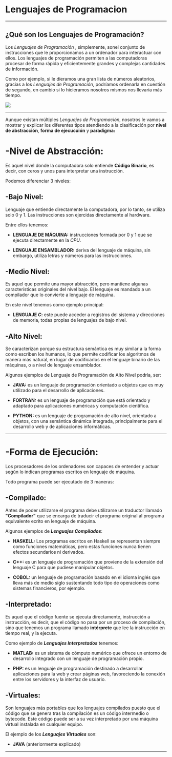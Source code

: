 # Lenguajes de Programacion
---
## ¿Qué son los Lenguajes de Programación?
Los _Lenguajes de Programación_ , simplemente, sonel conjunto de instrucciones que le proporcionamos a un ordenador para interactuar con ellos.
Los lenguajes de programación permiten a las computadoras procesar de forma rápida y eficientemente grandes y complejas cantidades de información.

Como por ejemplo, si le dieramos una gran lista de números aleatorios, gracias a los _Lenguajes de Programación_, podríamos ordenarla en cuestión de segundo, en cambio si lo hicieramos nosotros mismos nos llevaria más tiempo. 

![][imagen1]

---
Aunque existan múltiples _Lenguajes de Programación_, nosotros le vamos a mostrar y explicar los diferentes tipos atendiendo a la clasificación por **nivel de abstracción**, **forma de ejecucuión** y **paradigma:**

# -Nivel de Abstracción:

Es aquel nivel donde la computadora solo entiende **Código Binario**, es decir, con ceros y unos para interpretar una instrucción.

Podemos diferenciar 3 niveles:

## -Bajo Nivel:

Lenguaje que entiende directamente la computadora, por lo tanto, se utiliza solo 0 y 1. Las instrucciones son ejercidas directamente al hardware.

Entre ellos tenemos:

* **LENGUAJE DE MÁQUINA:** instrucciones formada por 0 y 1 que se ejecuta directamente en la _CPU_.

* **LENGUAJE ENSAMBLADOR:** deriva del lenguaje de máquina, sin embargo, utiliza letras y números para las instrucciones.


## -Medio Nivel:

Es aquel que permite una mayor abtracción, pero mantiene algunas características originales del nivel bajo. El lenguaje es mandado a un compilador que lo convierte a lenguaje de máquina.

En este nivel tenemos como ejemplo principal:

* **LENGUAJE _C_:** este puede acceder a registros del sistema y direcciones de memoria, todas propias de lenguajes de bajo nivel.


## -Alto Nivel:

Se caracterizan porque su estructura semántica es muy similar a la forma como escriben los humanos, lo que permite codificar los algoritmos de manera más natural, en lugar de codificarlos en el lenguaje binario de las máquinas, o a nivel de lenguaje ensamblador.

Algunos ejemplos de Lenguaje de Programación de Alto Nivel podría, ser:

* **JAVA:** es un lenguaje de programación orientado a objetos que es muy utilizado para el desarrollo de aplicaciones.

* **FORTRAN:** es un lenguaje de programación que está orientado y adaptado para aplicaciones numéricas y computación científica.

* **PYTHON:** es un lenguaje de programación de alto nivel, orientado a objetos, con una semántica dinámica integrada, principalmente para el desarrollo web y de aplicaciones informáticas.

---

# -Forma de Ejecución:

Los procesadores de los ordenadores son capaces de entender y actuar según lo indican programas escritos en lenguaje de máquina.

Todo programa puede ser ejecutado de 3 maneras:

## -Compilado:

Antes de poder utilizarse el programa debe utilizarse un traductor llamado **"Compilador"** que se encarga de traducir el programa original al programa equivalente ecrito en lenguaje de máquina.

Algunos ejemplos de **_Lenguajes Compilados_**:

* **HASKELL:** Los programas escritos en Haskell se representan siempre como funciones matemáticas, pero estas funciones nunca tienen efectos secundarios ni derivados.

* **C++:** es un lenguaje de programación que proviene de la extensión del lenguaje C para que pudiese manipular objetos.

* **COBOL:** un lenguaje de programación basado en el idioma inglés que lleva más de medio siglo sustentando todo tipo de operaciones como sistemas financieros, por ejemplo.


## -Interpretado:

Es aquel que el código fuente se ejecuta directamente, instrucción a instrucción, es decir, que el código no pasa por un proceso de compilación, sino que tenemos un programa llamado **intérprete** que lee la instrucción en tiempo real, y la ejecuta.

Como ejemplo de **_Lenguajes Interpretados_** tenemos:

* **MATLAB:** es un sistema de cómputo numérico que ofrece un entorno de desarrollo integrado con un lenguaje de programación propio.

* **PHP:** es un lenguaje de programación destinado a desarrollar aplicaciones para la web y crear páginas web, favoreciendo la conexión entre los servidores y la interfaz de usuario.


## -Virtuales:

Son lenguajes más portables que los lenguajes compilados puesto que el código que se genera tras la compilación es un código intermedio o bytecode. Este código puede ser a su vez interpretado por una máquina virtual instalada en cualquier equipo. 

El ejemplo de los **_Lenguajes Virtuales_** son:

* **JAVA** (anteriormente explicado)

---











[imagen1]:https://piperlab.es/wp-content/uploads/2020/09/lenguajes-de-programacion.jpg
